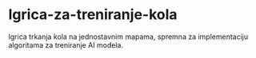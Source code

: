 # Igrica-za-treniranje-kola
Igrica trkanja kola na jednostavnim mapama, spremna za implementaciju algoritama za treniranje AI modela.
